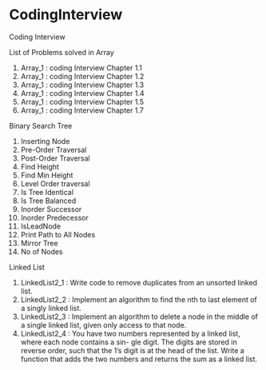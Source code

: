 CodingInterview
===============

Coding Interview


List of Problems solved in Array 

1) Array_1 : coding Interview Chapter 1.1
2) Array_1 : coding Interview Chapter 1.2
3) Array_1 : coding Interview Chapter 1.3
4) Array_1 : coding Interview Chapter 1.4
5) Array_1 : coding Interview Chapter 1.5
6) Array_1 : coding Interview Chapter 1.7

Binary Search Tree

1) Inserting Node
2) Pre-Order Traversal
3) Post-Order Traversal
4) Find Height 
5) Find Min Height
6) Level Order traversal
7) Is Tree Identical
8) Is Tree Balanced
9) Inorder Successor
10) Inorder Predecessor
11) IsLeadNode 
12) Print Path to All Nodes
13) Mirror Tree
14) No of Nodes 


Linked List

1) LinkedList2_1 : Write code to remove duplicates from an unsorted linked list.  
2) LinkedList2_2 : Implement an algorithm to find the nth to last element of a singly linked list.  
3) LinkedList2_3 : Implement an algorithm to delete a node in the middle of a single linked list, given only access to that node.  
4) LinkedList2_4 : You have two numbers represented by a linked list, where each node contains a sin- gle digit. The digits are stored in reverse order, such that the 1’s digit is at the head of the list.   Write a function that adds the two numbers and returns the sum as a linked list.  
